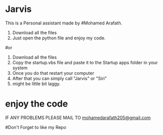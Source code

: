 # Jarvis
This is a Personal assistant made by #Mohamed Arafath.
1. Download all the files
2. Just open the python file and enjoy my code.

#or

1. Download all the files
2. Copy the startup.vbs file and paste it to the Startup apps folder in your system
3. Once you do that restart your computer
4. After that you can simply call "Jarvis" or "Siri"
5. might be little bit laggy.
# enjoy the code

IF ANY PROBLEMS PLEASE MAIL TO mohamedarafath205@gmail.com

#Don't Forget to like my Repo
